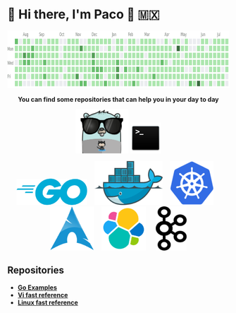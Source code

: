 # :wave: Hi there, I'm Paco :man: :mexico:

<p align="center">
   <img src="https://raw.githubusercontent.com/fgarcia-code/fgarcia-code/master/images/contributions.gif" width="950" height="130" />
</p>

<p align="center">
   <strong>You can find some repositories that can help you in your day to day<strong/>
</p>
       
<p align="center">
  <img src="https://raw.githubusercontent.com/fgarcia-code/fgarcia-code/master/images/gopher.png" width="120" height="100" />
  <img src="https://raw.githubusercontent.com/fgarcia-code/fgarcia-code/master/images/bash.png" width="70" height="70" />
</p>
<p align="center">
  <img src="https://raw.githubusercontent.com/fgarcia-code/fgarcia-code/master/images/golang.png" width="160" height="60" />&nbsp;&nbsp;&nbsp;&nbsp;
  <img src="https://raw.githubusercontent.com/fgarcia-code/fgarcia-code/master/images/docker.png" width="155" height="100" />&nbsp;&nbsp;&nbsp;&nbsp;
  <img src="https://raw.githubusercontent.com/fgarcia-code/fgarcia-code/master/images/kubernetes.png" width="100" height="100" />&nbsp;&nbsp;&nbsp;&nbsp;
  <img src="https://raw.githubusercontent.com/fgarcia-code/fgarcia-code/master/images/archlinux.png" width="100" height="100" />&nbsp;&nbsp;&nbsp;&nbsp;
    <img src="https://raw.githubusercontent.com/fgarcia-code/fgarcia-code/master/images/elasticsearch.png" width="100" height="100" />&nbsp;&nbsp;&nbsp;&nbsp;&nbsp;&nbsp;
    <img src="https://raw.githubusercontent.com/fgarcia-code/fgarcia-code/master/images/kafka.png" width="70" height="100" />
</p>

## Repositories

* [Go Examples](https://github.com/fgarcia-code/go-examples)
* [Vi fast reference](https://github.com/fgarcia-code/vi-editor-reference)
* [Linux fast reference](https://github.com/fgarcia-code/linux-reference)
